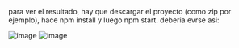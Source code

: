 para ver el resultado, hay que descargar el proyecto (como zip por ejemplo), hace npm install y luego npm start. deberia evrse asi:

![image](https://user-images.githubusercontent.com/87047609/161354673-11cefbb2-0ae1-4b05-b8de-23651b7311c8.png)
![image](https://user-images.githubusercontent.com/87047609/161354737-d32b6d55-59e6-4697-a472-4cfd4c6a30a9.png)


